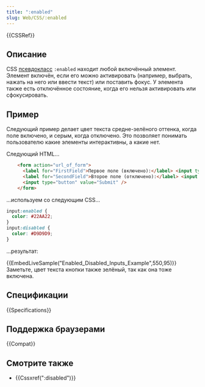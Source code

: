 ```yaml
---
title: ":enabled"
slug: Web/CSS/:enabled
---
```

{{CSSRef}}

## Описание

CSS [псевдокласс](/ru/docs/Web/CSS/Псевдо-классы) `:enabled` находит любой включённый элемент. Элемент включён, если его можно активировать (например, выбрать, нажать на него или ввести текст) или поставить фокус. У элемента также есть отключённое состояние, когда его нельзя активировать или сфокусировать.

## Пример

Следующий пример делает цвет текста средне-зелёного оттенка, когда поле включено, и серым, когда отключено. Это позволяет понимать пользователю какие элементы интерактивны, а какие нет.

Следующий HTML...

```html
    <form action="url_of_form">
      <label for="FirstField">Первое поле (включено):</label> <input type="text" id="FirstField" value="Lorem"><br />
      <label for="SecondField">Второе поле (отключено):</label> <input type="text" id="SecondField" value="Ipsum" disabled="disabled"><br />
      <input type="button" value="Submit" />
    </form>

```

...используем со следующим CSS...

```css
input:enabled {
  color: #22AA22;
}
input:disabled {
  color: #D9D9D9;
}

```

...результат:

{{EmbedLiveSample("Enabled_Disabled_Inputs_Example",550,95)}}Заметьте, цвет текста кнопки также зелёный, так как она тоже включена.

## Спецификации

{{Specifications}}

## Поддержка браузерами

{{Compat}}

## Смотрите также

- {{Cssxref(":disabled")}}
